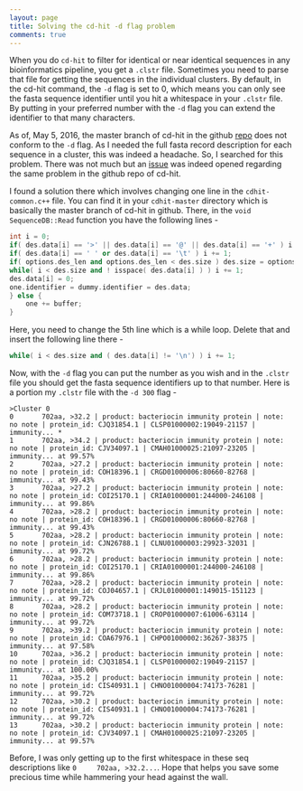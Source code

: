 ```yaml
---
layout: page
title: Solving the cd-hit -d flag problem
comments: true
---
```


When you do `cd-hit` to filter for identical or near identical sequences in any bioinformatics pipeline, you get a `.clstr` file. Sometimes you need to parse that file for getting the sequences in the individual clusters. By default, in the cd-hit command, the `-d` flag is set to 0, which means you can only see the fasta sequence identifier until you hit a whitespace in your `.clstr` file. By putting in your preferred number with the `-d` flag you can extend the identifier to that many characters.

As of, May 5, 2016, the master branch of cd-hit in the github [repo](https://github.com/weizhongli/cdhit/) does not conform to the `-d` flag. As I needed the full fasta record description for each sequence in a cluster, this was indeed a headache. So, I searched for this problem. There was not much but an [issue](https://github.com/weizhongli/cdhit/issues/4) was indeed opened regarding the same problem in the github repo of cd-hit.

I found a solution there which involves changing one line in the `cdhit-common.c++` file. You can find it in your `cdhit-master` directory which is basically the master branch of cd-hit in github. There, in the `void SequenceDB::Read` function you have the following lines -

```cpp
int i = 0;
if( des.data[i] == '>' || des.data[i] == '@' || des.data[i] == '+' ) i += 1;
if( des.data[i] == ' ' or des.data[i] == '\t' ) i += 1;
if( options.des_len and options.des_len < des.size ) des.size = options.des_len;
while( i < des.size and ! isspace( des.data[i] ) ) i += 1;
des.data[i] = 0;
one.identifier = dummy.identifier = des.data;
} else {
    one += buffer;
}
```

Here, you need to change the 5th line which is a while loop. Delete that and insert the following line there -

```cpp
while( i < des.size and ( des.data[i] != '\n') ) i += 1;  
```

Now, with the `-d` flag you can put the number as you wish and in the `.clstr` file you should get the fasta sequence identifiers up to that number. Here is a portion my `.clstr` file with the `-d 300` flag -

    >Cluster 0
    0       702aa, >32.2 | product: bacteriocin immunity protein | note: no note | protein_id: CJQ31854.1 | CLSP01000002:19049-21157 | immunity... *
    1       702aa, >34.2 | product: bacteriocin immunity protein | note: no note | protein_id: CJV34097.1 | CMAH01000025:21097-23205 | immunity... at 99.57%
    2       702aa, >27.2 | product: bacteriocin immunity protein | note: no note | protein_id: COH18396.1 | CRGD01000006:80660-82768 | immunity... at 99.43%
    3       702aa, >27.2 | product: bacteriocin immunity protein | note: no note | protein_id: COI25170.1 | CRIA01000001:244000-246108 | immunity... at 99.86%
    4       702aa, >28.2 | product: bacteriocin immunity protein | note: no note | protein_id: COH18396.1 | CRGD01000006:80660-82768 | immunity... at 99.43%
    5       702aa, >28.2 | product: bacteriocin immunity protein | note: no note | protein_id: CJN26788.1 | CLNU01000003:29923-32031 | immunity... at 99.72%
    6       702aa, >28.2 | product: bacteriocin immunity protein | note: no note | protein_id: COI25170.1 | CRIA01000001:244000-246108 | immunity... at 99.86%
    7       702aa, >28.2 | product: bacteriocin immunity protein | note: no note | protein_id: COJ04657.1 | CRJL01000001:149015-151123 | immunity... at 99.72%
    8       702aa, >28.2 | product: bacteriocin immunity protein | note: no note | protein_id: COM73718.1 | CROP01000007:61006-63114 | immunity... at 99.72%
    9       702aa, >39.2 | product: bacteriocin immunity protein | note: no note | protein_id: COA67976.1 | CHPO01000002:36267-38375 | immunity... at 97.58%
    10      702aa, >36.2 | product: bacteriocin immunity protein | note: no note | protein_id: CJQ31854.1 | CLSP01000002:19049-21157 | immunity... at 100.00%
    11      702aa, >35.2 | product: bacteriocin immunity protein | note: no note | protein_id: CIS40931.1 | CHNO01000004:74173-76281 | immunity... at 99.72%
    12      702aa, >30.2 | product: bacteriocin immunity protein | note: no note | protein_id: CIS40931.1 | CHNO01000004:74173-76281 | immunity... at 99.72%
    13      702aa, >30.2 | product: bacteriocin immunity protein | note: no note | protein_id: CJV34097.1 | CMAH01000025:21097-23205 | immunity... at 99.57%


Before, I was only getting up to the first whitespace in these seq descriptions like `0     702aa, >32.2...`. Hope that helps you save some precious time while hammering your head against the wall.

